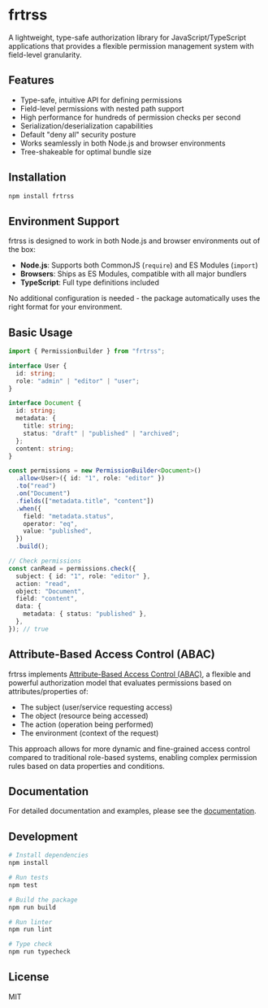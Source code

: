 # frtrss

A lightweight, type-safe authorization library for JavaScript/TypeScript applications that provides a flexible permission management system with field-level granularity.

## Features

- Type-safe, intuitive API for defining permissions
- Field-level permissions with nested path support
- High performance for hundreds of permission checks per second
- Serialization/deserialization capabilities
- Default "deny all" security posture
- Works seamlessly in both Node.js and browser environments
- Tree-shakeable for optimal bundle size

## Installation

```bash
npm install frtrss
```

## Environment Support

frtrss is designed to work in both Node.js and browser environments out of the box:

- **Node.js**: Supports both CommonJS (`require`) and ES Modules (`import`)
- **Browsers**: Ships as ES Modules, compatible with all major bundlers
- **TypeScript**: Full type definitions included

No additional configuration is needed - the package automatically uses the right format for your environment.

## Basic Usage

```typescript
import { PermissionBuilder } from "frtrss";

interface User {
  id: string;
  role: "admin" | "editor" | "user";
}

interface Document {
  id: string;
  metadata: {
    title: string;
    status: "draft" | "published" | "archived";
  };
  content: string;
}

const permissions = new PermissionBuilder<Document>()
  .allow<User>({ id: "1", role: "editor" })
  .to("read")
  .on("Document")
  .fields(["metadata.title", "content"])
  .when({
    field: "metadata.status",
    operator: "eq",
    value: "published",
  })
  .build();

// Check permissions
const canRead = permissions.check({
  subject: { id: "1", role: "editor" },
  action: "read",
  object: "Document",
  field: "content",
  data: {
    metadata: { status: "published" },
  },
}); // true
```

## Attribute-Based Access Control (ABAC)

frtrss implements [Attribute-Based Access Control (ABAC)](https://en.wikipedia.org/wiki/Attribute-based_access_control), a flexible and powerful authorization model that evaluates permissions based on attributes/properties of:

- The subject (user/service requesting access)
- The object (resource being accessed)
- The action (operation being performed)
- The environment (context of the request)

This approach allows for more dynamic and fine-grained access control compared to traditional role-based systems, enabling complex permission rules based on data properties and conditions.

## Documentation

For detailed documentation and examples, please see the [documentation](./docs).

## Development

```bash
# Install dependencies
npm install

# Run tests
npm test

# Build the package
npm run build

# Run linter
npm run lint

# Type check
npm run typecheck
```

## License

MIT
